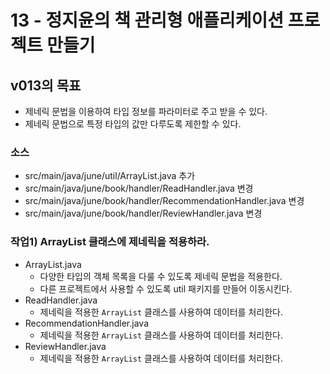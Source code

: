 # 13 - 정지윤의 책 관리형 애플리케이션 프로젝트 만들기

## v013의 목표

- 제네릭 문법을 이용하여 타입 정보를 파라미터로 주고 받을 수 있다.
- 제네릭 문법으로 특정 타입의 값만 다루도록 제한할 수 있다.

### 소스 

- src/main/java/june/util/ArrayList.java 추가
- src/main/java/june/book/handler/ReadHandler.java 변경
- src/main/java/june/book/handler/RecommendationHandler.java 변경
- src/main/java/june/book/handler/ReviewHandler.java 변경


### 작업1) ArrayList 클래스에 제네릭을 적용하라.

- ArrayList.java
    - 다양한 타입의 객체 목록을 다룰 수 있도록 제네릭 문법을 적용한다.
    - 다른 프로젝트에서 사용할 수 있도록 util 패키지를 만들어 이동시킨다.
- ReadHandler.java
    - 제네릭을 적용한 `ArrayList` 클래스를 사용하여 데이터를 처리한다.
- RecommendationHandler.java
    - 제네릭을 적용한 `ArrayList` 클래스를 사용하여 데이터를 처리한다.
- ReviewHandler.java
    - 제네릭을 적용한 `ArrayList` 클래스를 사용하여 데이터를 처리한다.